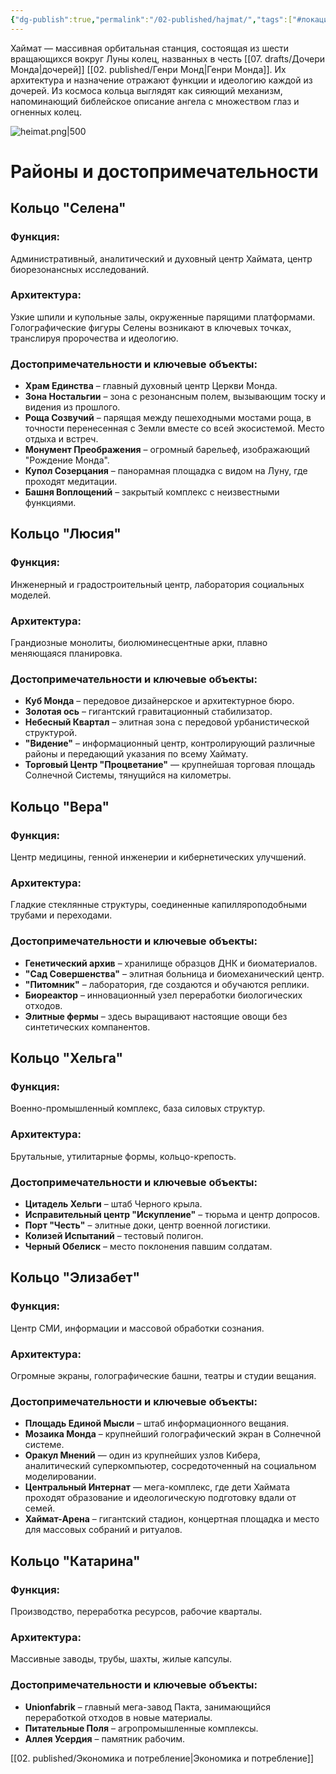 ```yaml
---
{"dg-publish":true,"permalink":"/02-published/hajmat/","tags":["#локация"]}
---
```


Хаймат — массивная орбитальная станция, состоящая из шести вращающихся вокруг Луны колец, названных в честь [[07. drafts/Дочери Монда\|дочерей]] [[02. published/Генри Монд\|Генри Монда]]. Их архитектура и назначение отражают функции и идеологию каждой из дочерей. Из космоса кольца выглядят как сияющий механизм, напоминающий библейское описание ангела с множеством глаз и огненных колец.

![heimat.png|500](/img/user/09.%20files/heimat.png)
# Районы и достопримечательности

## Кольцо "Селена"

### Функция:
Административный, аналитический и духовный центр Хаймата, центр биорезонансных исследований.  
### Архитектура: 
Узкие шпили и купольные залы, окруженные парящими платформами. Голографические фигуры Селены возникают в ключевых точках, транслируя пророчества и идеологию.

### Достопримечательности и ключевые объекты:

- **Храм Единства** – главный духовный центр Церкви Монда.  
- **Зона Ностальгии** – зона с резонансным полем, вызывающим тоску и видения из прошлого.  
- **Роща Созвучий** – парящая между пешеходными мостами роща, в точности перенесенная с Земли вместе со всей экосистемой. Место отдыха и встреч.  
- **Монумент Преображения** – огромный барельеф, изображающий "Рождение Монда".  
- **Купол Созерцания** – панорамная площадка с видом на Луну, где проходят медитации.  
- **Башня Воплощений** – закрытый комплекс с неизвестными функциями.

## Кольцо "Люсия"

### Функция: 
Инженерный и градостроительный центр, лаборатория социальных моделей.  
### Архитектура: 
Грандиозные монолиты, биолюминесцентные арки, плавно меняющаяся планировка.
### Достопримечательности и ключевые объекты:
- **Куб Монда** – передовое дизайнерское и архитектурное бюро.  
- **Золотая ось** – гигантский гравитационный стабилизатор.  
- **Небесный Квартал** – элитная зона с передовой урбанистической структурой.  
- **"Видение"** – информационный центр, контролирующий различные районы и передающий указания по всему Хаймату.  
- **Торговый Центр "Процветание"** — крупнейшая торговая площадь Солнечной Системы, тянущийся на километры.

## Кольцо "Вера"

### Функция: 
Центр медицины, генной инженерии и кибернетических улучшений.  
### Архитектура: 
Гладкие стеклянные структуры, соединенные капилляроподобными трубами и переходами.
### Достопримечательности и ключевые объекты:
- **Генетический архив** – хранилище образцов ДНК и биоматериалов.  
- **"Сад Совершенства"** – элитная больница и биомеханический центр.  
- **"Питомник"** – лаборатория, где создаются и обучаются реплики.  
- **Биореактор** – инновационный узел переработки биологических отходов.
- **Элитные фермы** – здесь выращивают настоящие овощи без синтетических компанентов.

## Кольцо "Хельга"
### Функция: 
Военно-промышленный комплекс, база силовых структур.  
### Архитектура: 
Брутальные, утилитарные формы, кольцо-крепость.
### Достопримечательности и ключевые объекты:
- **Цитадель Хельги** – штаб Черного крыла.  
- **Исправительный центр "Искупление"** – тюрьма и центр допросов.  
- **Порт "Честь"** – элитные доки, центр военной логистики.  
- **Колизей Испытаний** – тестовый полигон.  
- **Черный Обелиск** – место поклонения павшим солдатам.

## Кольцо "Элизабет"
### Функция: 
Центр СМИ, информации и массовой обработки сознания.  
### Архитектура: 
Огромные экраны, голографические башни, театры и студии вещания.
### Достопримечательности и ключевые объекты:
- **Площадь Единой Мысли** – штаб информационного вещания.  
- **Мозаика Монда** – крупнейший голографический экран в Солнечной системе.  
- **Оракул Мнений** — один из крупнейших узлов Кибера, аналитический суперкомпьютер, сосредоточенный на социальном моделировании.  
- **Центральный Интернат** — мега-комплекс, где дети Хаймата проходят образование и идеологическую подготовку вдали от семей.  
- **Хаймат-Арена** – гигантский стадион, концертная площадка и место для массовых собраний и ритуалов.

## Кольцо "Катарина"
### Функция: 
Производство, переработка ресурсов, рабочие кварталы.  
### Архитектура: 
Массивные заводы, трубы, шахты, жилые капсулы.
### Достопримечательности и ключевые объекты:
- **Unionfabrik** – главный мега-завод Пакта, занимающийся переработкой отходов в новые материалы.  
- **Питательные Поля** – агропромышленные комплексы.  
- **Аллея Усердия** – памятник рабочим.

[[02. published/Экономика и потребление\|Экономика и потребление]]